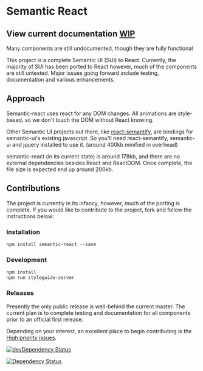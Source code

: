 # Semantic React

## View current documentation [WIP](http://hallister.github.io/semantic-react/)
Many components are still undocumented, though they are fully functional

This project is a complete Semantic UI (SUI) to React. Currently, the majority of SUI has been ported to React however, much of the components are still untested. Major issues going forward include testing, documentation and various enhancements.

## Approach
Semantic-react uses react for any DOM changes. All animations are style-based, so we don't touch the DOM without React knowing.

Other Semantic UI projects out there, like [react-semantify](http://jessy1092.github.io/react-semantify/), are bindings for semantic-ui's existing javascript. So you'll need react-semantify, semantic-ui and jquery installed to use it. (around 400kb minified in overhead)

semantic-react (in its current state) is around 178kb, and there are no external dependencies besides React and ReactDOM. Once complete, the file size is expected end up around 200kb.

## Contributions
The project is currently in its infancy, however, much of the porting is complete. If you would like to contribute to the project, fork and follow the instructions below:

### Installation

```
npm install semantic-react --save
```

### Development
```
npm install
npm run styleguide-server
```


### Releases
Presently the only public release is well-behind the current master. The current plan is to complete testing and documentation for all components prior to an official first release.

Depending on your interest, an excellent place to begin contributing is the [High priority issues](https://github.com/hallister/semantic-react/labels/Priority%3A%20High).

[![devDependency Status](https://david-dm.org/hallister/semantic-react/dev-status.svg)](https://david-dm.org/hallister/semantic-react#info=devDependencies)

[![Dependency Status](https://david-dm.org/hallister/semantic-react.svg)](https://david-dm.org/hallister/semantic-react)
